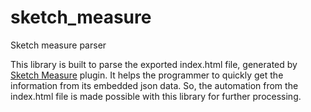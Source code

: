 # sketch_measure
Sketch measure parser

This library is built to parse the exported index.html file, generated by [Sketch Measure](https://github.com/utom/sketch-measure) plugin. It helps the programmer to quickly get the information from its embedded json data. So, the automation from the index.html file is made possible with this library for further processing.
